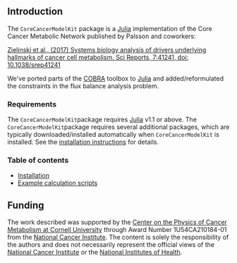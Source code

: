 ## Introduction
The ``CoreCancerModelKit`` package is a [Julia](https://julialang.org/downloads/) implementation
of the Core Cancer Metabolic Network published by Palsson and coworkers:

[Zielinski et al., (2017) Systems biology analysis of drivers underlying hallmarks of cancer cell metabolism. Sci Reports, 7:41241, doi: 10.1038/srep41241](https://rdcu.be/Olwc)

We've ported parts of the [COBRA](https://opencobra.github.io/cobratoolbox/stable/) toolbox to [Julia](https://julialang.org/downloads/) and added/reformulated the constraints in the flux balance analysis problem.

### Requirements
The ``CoreCancerModelKit``package requires [Julia](https://julialang.org/downloads/) v1.1 or above.
The ``CoreCancerModelKit``package requires several additional packages, which are typically downloaded/installed automatically when ``CoreCancerModelKit`` is installed. See the [installation instructions](/installation/README.md)
for details.

### Table of contents
* [Installation](/installation/README.md)
* [Example calculation scripts](/examples/README.md)

## Funding
The work described was supported by the [Center on the Physics of Cancer Metabolism at Cornell University](https://psoc.engineering.cornell.edu) through Award Number 1U54CA210184-01 from the [National Cancer Institute](https://www.cancer.gov). The content is solely the responsibility of the authors and does not necessarily
represent the official views of the [National Cancer Institute](https://www.cancer.gov) or the [National Institutes of Health](https://www.nih.gov).  
